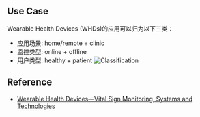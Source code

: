 ## Use Case
Wearable Health Devices (WHDs)的应用可以归为以下三类：
* 应用场景: home/remote + clinic
* 监控类型: online + offline
* 用户类型: healthy + patient
![Classification](./images/sensors-18-02414-g001.png)


## Reference
* [Wearable Health Devices—Vital Sign Monitoring, Systems and Technologies](https://www.ncbi.nlm.nih.gov/pmc/articles/PMC6111409/)

